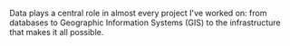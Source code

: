 Data plays a central role in almost every project I've worked on: from databases to Geographic Information Systems (GIS) to the infrastructure that makes it all possible.
